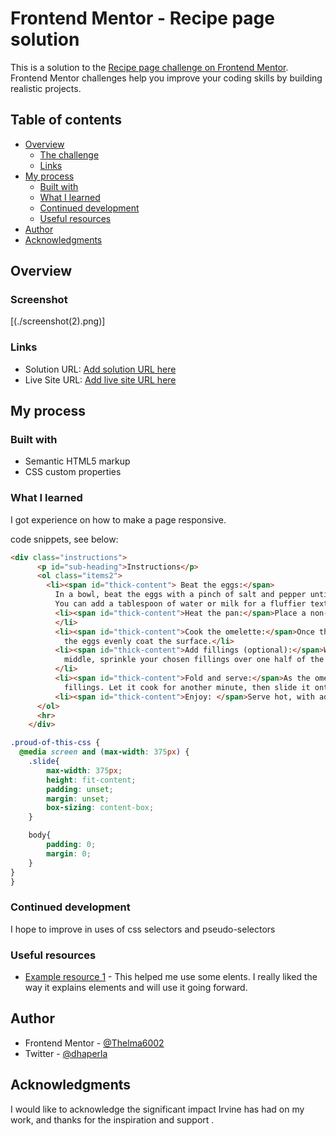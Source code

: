 # Frontend Mentor - Recipe page solution

This is a solution to the [Recipe page challenge on Frontend Mentor](https://www.frontendmentor.io/challenges/recipe-page-KiTsR8QQKm). Frontend Mentor challenges help you improve your coding skills by building realistic projects. 

## Table of contents

- [Overview](#overview)
  - [The challenge](#the-challenge)
  - [Links](#links)
- [My process](#my-process)
  - [Built with](#built-with)
  - [What I learned](#what-i-learned)
  - [Continued development](#continued-development)
  - [Useful resources](#useful-resources)
- [Author](#author)
- [Acknowledgments](#acknowledgments)


## Overview

### Screenshot

[(./screenshot(2).png)]

### Links

- Solution URL: [Add solution URL here](https://your-solution-url.com)
- Live Site URL: [Add live site URL here](https://your-live-site-url.com)

## My process

### Built with

- Semantic HTML5 markup
- CSS custom properties

### What I learned

I got experience on how to make a page responsive.

 code snippets, see below:

```html
<div class="instructions">
      <p id="sub-heading">Instructions</p>
      <ol class="items2">
        <li><span id="thick-content"> Beat the eggs:</span>
          In a bowl, beat the eggs with a pinch of salt and pepper until they are well mixed. 
          You can add a tablespoon of water or milk for a fluffier texture.</li>
          <li><span id="thick-content">Heat the pan:</span>Place a non-stick frying pan over medium heat and add butter or oil.
          </li>
          <li><span id="thick-content">Cook the omelette:</span>Once the butter is melted and bubbling, pour in the eggs. Tilt the pan to ensure 
            the eggs evenly coat the surface.</li>
          <li><span id="thick-content">Add fillings (optional):</span>When the eggs begin to set at the edges but are still slightly runny in the 
            middle, sprinkle your chosen fillings over one half of the omelette.
          </li>
          <li><span id="thick-content">Fold and serve:</span>As the omelette continues to cook, carefully lift one edge and fold it over the 
            fillings. Let it cook for another minute, then slide it onto a plate.</li>
          <li><span id="thick-content">Enjoy: </span>Serve hot, with additional salt and pepper if needed.</li>
      </ol>
      <hr>
    </div>
```
```css
.proud-of-this-css {
  @media screen and (max-width: 375px) {
    .slide{
        max-width: 375px;
        height: fit-content;
        padding: unset;
        margin: unset;
        box-sizing: content-box;
    }

    body{
        padding: 0;
        margin: 0;
    }
}
}
```

### Continued development

I hope to improve in uses of css selectors and pseudo-selectors


### Useful resources

- [Example resource 1](https://www.w3schools.com) - This helped me use some elents. I really liked the way it explains elements and will use it going forward.


## Author

- Frontend Mentor - [@Thelma6002](https://www.frontendmentor.io/profile/Thelma6002)
- Twitter - [@dhaperla](https://www.twitter.com/dhaperla)


## Acknowledgments

I would like to acknowledge the significant impact Irvine has had on my work, and thanks for the inspiration and support .

